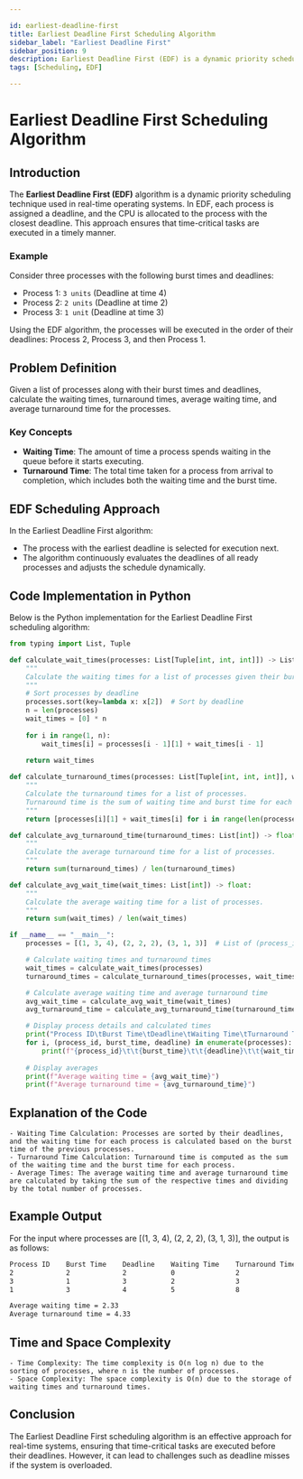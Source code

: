 ```yaml
---

id: earliest-deadline-first
title: Earliest Deadline First Scheduling Algorithm
sidebar_label: "Earliest Deadline First"
sidebar_position: 9
description: Earliest Deadline First (EDF) is a dynamic priority scheduling algorithm where processes are scheduled according to their deadlines. The process with the nearest deadline is executed first.
tags: [Scheduling, EDF]

---
```


# Earliest Deadline First Scheduling Algorithm

## Introduction

The **Earliest Deadline First (EDF)** algorithm is a dynamic priority scheduling technique used in real-time operating systems. In EDF, each process is assigned a deadline, and the CPU is allocated to the process with the closest deadline. This approach ensures that time-critical tasks are executed in a timely manner.

### Example

Consider three processes with the following burst times and deadlines:
- Process 1: `3 units` (Deadline at time 4)
- Process 2: `2 units` (Deadline at time 2)
- Process 3: `1 unit` (Deadline at time 3)

Using the EDF algorithm, the processes will be executed in the order of their deadlines: Process 2, Process 3, and then Process 1.

## Problem Definition

Given a list of processes along with their burst times and deadlines, calculate the waiting times, turnaround times, average waiting time, and average turnaround time for the processes.

### Key Concepts

- **Waiting Time**: The amount of time a process spends waiting in the queue before it starts executing.
- **Turnaround Time**: The total time taken for a process from arrival to completion, which includes both the waiting time and the burst time.

## EDF Scheduling Approach

In the Earliest Deadline First algorithm:
- The process with the earliest deadline is selected for execution next.
- The algorithm continuously evaluates the deadlines of all ready processes and adjusts the schedule dynamically.

## Code Implementation in Python

Below is the Python implementation for the Earliest Deadline First scheduling algorithm:

```python
from typing import List, Tuple

def calculate_wait_times(processes: List[Tuple[int, int, int]]) -> List[int]:
    """
    Calculate the waiting times for a list of processes given their burst times and deadlines.
    """
    # Sort processes by deadline
    processes.sort(key=lambda x: x[2])  # Sort by deadline
    n = len(processes)
    wait_times = [0] * n
    
    for i in range(1, n):
        wait_times[i] = processes[i - 1][1] + wait_times[i - 1]
    
    return wait_times

def calculate_turnaround_times(processes: List[Tuple[int, int, int]], wait_times: List[int]) -> List[int]:
    """
    Calculate the turnaround times for a list of processes.
    Turnaround time is the sum of waiting time and burst time for each process.
    """
    return [processes[i][1] + wait_times[i] for i in range(len(processes))]

def calculate_avg_turnaround_time(turnaround_times: List[int]) -> float:
    """
    Calculate the average turnaround time for a list of processes.
    """
    return sum(turnaround_times) / len(turnaround_times)

def calculate_avg_wait_time(wait_times: List[int]) -> float:
    """
    Calculate the average waiting time for a list of processes.
    """
    return sum(wait_times) / len(wait_times)

if __name__ == "__main__":
    processes = [(1, 3, 4), (2, 2, 2), (3, 1, 3)]  # List of (process_id, burst_time, deadline)

    # Calculate waiting times and turnaround times
    wait_times = calculate_wait_times(processes)
    turnaround_times = calculate_turnaround_times(processes, wait_times)

    # Calculate average waiting time and average turnaround time
    avg_wait_time = calculate_avg_wait_time(wait_times)
    avg_turnaround_time = calculate_avg_turnaround_time(turnaround_times)

    # Display process details and calculated times
    print("Process ID\tBurst Time\tDeadline\tWaiting Time\tTurnaround Time")
    for i, (process_id, burst_time, deadline) in enumerate(processes):
        print(f"{process_id}\t\t{burst_time}\t\t{deadline}\t\t{wait_times[i]}\t\t{turnaround_times[i]}")
    
    # Display averages
    print(f"Average waiting time = {avg_wait_time}")
    print(f"Average turnaround time = {avg_turnaround_time}")

```

## Explanation of the Code
    - Waiting Time Calculation: Processes are sorted by their deadlines, and the waiting time for each process is calculated based on the burst time of the previous processes.
    - Turnaround Time Calculation: Turnaround time is computed as the sum of the waiting time and the burst time for each process.
    - Average Times: The average waiting time and average turnaround time are calculated by taking the sum of the respective times and dividing by the total number of processes.

## Example Output
For the input where processes are [(1, 3, 4), (2, 2, 2), (3, 1, 3)], the output is as follows:
```bash
Process ID    Burst Time    Deadline    Waiting Time    Turnaround Time
2             2             2           0               2
3             1             3           2               3
1             3             4           5               8

Average waiting time = 2.33
Average turnaround time = 4.33
```

## Time and Space Complexity
    - Time Complexity: The time complexity is O(n log n) due to the sorting of processes, where n is the number of processes.
    - Space Complexity: The space complexity is O(n) due to the storage of waiting times and turnaround times.

## Conclusion
The Earliest Deadline First scheduling algorithm is an effective approach for real-time systems, ensuring that time-critical tasks are executed before their deadlines. However, it can lead to challenges such as deadline misses if the system is overloaded.

